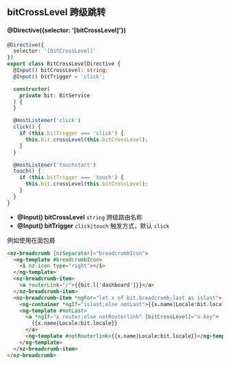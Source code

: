 ## bitCrossLevel 跨级跳转

#### @Directive({selector: '[bitCrossLevel]'})

```typescript
@Directive({
  selector: '[bitCrossLevel]'
})
export class BitCrossLevelDirective {
  @Input() bitCrossLevel: string;
  @Input() bitTrigger = 'click';

  constructor(
    private bit: BitService
  ) {
  }

  @HostListener('click')
  click() {
    if (this.bitTrigger === 'click') {
      this.bit.crossLevel(this.bitCrossLevel);
    }
  }

  @HostListener('touchstart')
  touch() {
    if (this.bitTrigger === 'touch') {
      this.bit.crossLevel(this.bitCrossLevel);
    }
  }
}
```

- **@Input() bitCrossLevel** `string` 跨级路由名称
- **@Input() bitTrigger** `click|touch` 触发方式，默认 `click`

例如使用在面包屑

```html
<nz-breadcrumb [nzSeparator]="breadcrumbIcon">
  <ng-template #breadcrumbIcon>
    <i nz-icon type="right"></i>
  </ng-template>
  <nz-breadcrumb-item>
    <a routerLink="/">{{bit.l['dashboard']}}</a>
  </nz-breadcrumb-item>
  <nz-breadcrumb-item *ngFor="let x of bit.breadcrumb;last as islast">
    <ng-container *ngIf="islast;else notLast">{{x.name|Locale:bit.locale}}</ng-container>
    <ng-template #notLast>
      <a *ngIf="x.router;else notRouterlink" [bitCrossLevel]="x.key">
        {{x.name|Locale:bit.locale}}
      </a>
      <ng-template #notRouterlink>{{x.name|Locale:bit.locale}}</ng-template>
    </ng-template>
  </nz-breadcrumb-item>
</nz-breadcrumb>
```